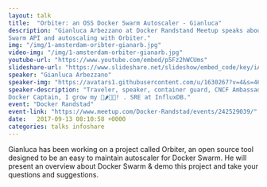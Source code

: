 ```yaml
---
layout: talk
title:  "Orbiter: an OSS Docker Swarm Autoscaler - Gianluca"
description: "Gianluca Arbezzano at Docker Randstand Meetup speaks about Docker
Swarm API and autoscaling with Orbiter."
img: "/img/1-amsterdam-oribter-gianarb.jpg"
video-img: "/img/1-amsterdam-orbiter-gianarb.jpg"
youtube-url: "https://www.youtube.com/embed/p5Fz2hWCUms"
slideshare-url: "https://www.slideshare.net/slideshow/embed_code/key/iANVB3ucBFbTr"
speaker: "Gianluca Arbezzano"
speaker-img: "https://avatars1.githubusercontent.com/u/1630267?v=4&s=460"
speaker-description: "Traveler, speaker, container guard, CNCF Ambassador,
Docker Captain, I grow my 🍅🌶️🍓🍆! . SRE at InfluxDB."
event: "Docker Randstad"
event-link: "https://www.meetup.com/Docker-Randstad/events/242529039/"
date:   2017-09-13 08:10:58 +0000
categories: talks infoshare
---
```

Gianluca has been working on a project called Orbiter, an open source tool
designed to be an easy to maintain autoscaler for Docker Swarm. He will present
an overview about Docker Swarm & demo this project and take your questions and
suggestions.
